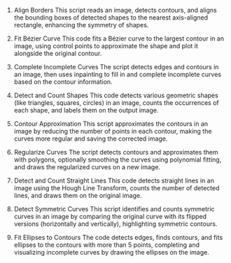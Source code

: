 1. Align Borders
This script reads an image, detects contours, and aligns the bounding boxes of detected shapes to the nearest axis-aligned rectangle, enhancing the symmetry of shapes.

2. Fit Bézier Curve
This code fits a Bézier curve to the largest contour in an image, using control points to approximate the shape and plot it alongside the original contour.

3. Complete Incomplete Curves
The script detects edges and contours in an image, then uses inpainting to fill in and complete incomplete curves based on the contour information.

4. Detect and Count Shapes
This code detects various geometric shapes (like triangles, squares, circles) in an image, counts the occurrences of each shape, and labels them on the output image.

5. Contour Approximation
This script approximates the contours in an image by reducing the number of points in each contour, making the curves more regular and saving the corrected image.

6. Regularize Curves
The script detects contours and approximates them with polygons, optionally smoothing the curves using polynomial fitting, and draws the regularized curves on a new image.

7. Detect and Count Straight Lines
This code detects straight lines in an image using the Hough Line Transform, counts the number of detected lines, and draws them on the original image.

8. Detect Symmetric Curves
This script identifies and counts symmetric curves in an image by comparing the original curve with its flipped versions (horizontally and vertically), highlighting symmetric contours.

9. Fit Ellipses to Contours
The code detects edges, finds contours, and fits ellipses to the contours with more than 5 points, completing and visualizing incomplete curves by drawing the ellipses on the image.
